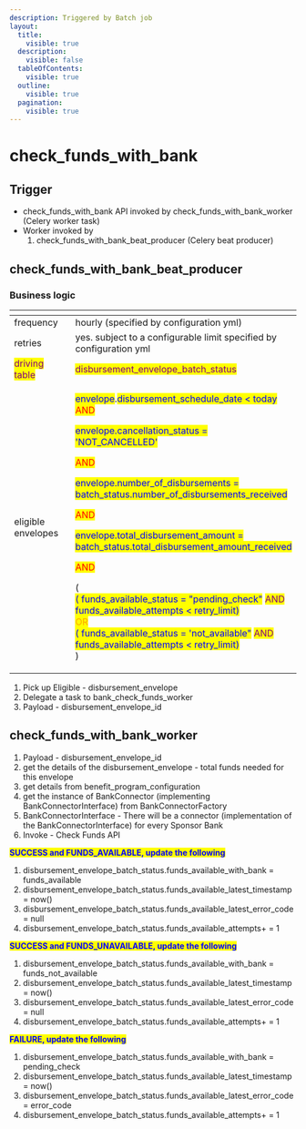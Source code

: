 ```yaml
---
description: Triggered by Batch job
layout:
  title:
    visible: true
  description:
    visible: false
  tableOfContents:
    visible: true
  outline:
    visible: true
  pagination:
    visible: true
---
```


# check\_funds\_with\_bank

## Trigger

* check\_funds\_with\_bank API invoked by check\_funds\_with\_bank\_worker (Celery worker task)
* Worker invoked by
  1. check\_funds\_with\_bank\_beat\_producer (Celery beat producer)

## check\_funds\_with\_bank\_beat\_producer

### Business logic

<table><thead><tr><th width="235"></th><th></th></tr></thead><tbody><tr><td>frequency</td><td>hourly (specified by configuration yml)</td></tr><tr><td>retries</td><td>yes. subject to a configurable limit specified by  configuration yml</td></tr><tr><td><mark style="color:purple;">driving table</mark></td><td><mark style="color:purple;">disbursement_envelope_batch_status</mark></td></tr><tr><td>eligible envelopes</td><td><p><mark style="color:blue;">envelope</mark>.<mark style="color:blue;">disbursement_schedule_date &#x3C; today</mark><br><mark style="color:red;">AND</mark></p><p><mark style="color:blue;">envelope.cancellation_status = 'NOT_CANCELLED'</mark></p><p><mark style="color:red;">AND</mark></p><p><mark style="color:blue;">envelope.number_of_disbursements = batch_status.number_of_disbursements_received</mark></p><p><mark style="color:red;">AND</mark></p><p><mark style="color:blue;">envelope.total_disbursement_amount = batch_status.total_disbursement_amount_received</mark></p><p><mark style="color:red;">AND</mark></p><p>(<br><mark style="color:blue;">( funds_available_status = "pending_check"</mark> <mark style="color:purple;">AND</mark> <mark style="color:blue;">funds_available_attempts &#x3C; retry_limit)</mark><br><mark style="color:orange;">OR</mark> <br><mark style="color:blue;">( funds_available_status = 'not_available"</mark> <mark style="color:purple;">AND</mark> <mark style="color:blue;">funds_available_attempts &#x3C; retry_limit)</mark><br>) </p></td></tr></tbody></table>

1. Pick up Eligible - disbursement\_envelope
2. Delegate a task to bank\_check\_funds\_worker
3. Payload - disbursement\_envelope\_id

## check\_funds\_with\_bank\_worker

1. Payload - disbursement\_envelope\_id
2. get the details of the disbursement\_envelope - total funds needed for this envelope
3. get details from benefit\_program\_configuration
4. get the instance of BankConnector (implementing BankConnectorInterface) from BankConnectorFactory
5. BankConnectorInterface - There will be a connector (implementation of the BankConnectorInterface) for every Sponsor Bank
6. Invoke - Check Funds API

<mark style="color:blue;">**SUCCESS and FUNDS\_AVAILABLE, update the following**</mark>

1. disbursement\_envelope\_batch\_status.funds\_available\_with\_bank = funds\_available
2. disbursement\_envelope\_batch\_status.funds\_available\_latest\_timestamp = now()
3. disbursement\_envelope\_batch\_status.funds\_available\_latest\_error\_code = null
4. disbursement\_envelope\_batch\_status.funds\_available\_attempts+ = 1

<mark style="color:blue;">**SUCCESS and FUNDS\_UNAVAILABLE, update the following**</mark>

1. disbursement\_envelope\_batch\_status.funds\_available\_with\_bank = funds\_not\_available
2. disbursement\_envelope\_batch\_status.funds\_available\_latest\_timestamp = now()
3. disbursement\_envelope\_batch\_status.funds\_available\_latest\_error\_code = null
4. disbursement\_envelope\_batch\_status.funds\_available\_attempts+ = 1

<mark style="color:blue;">**FAILURE, update the following**</mark>

1. disbursement\_envelope\_batch\_status.funds\_available\_with\_bank = pending\_check
2. disbursement\_envelope\_batch\_status.funds\_available\_latest\_timestamp = now()
3. disbursement\_envelope\_batch\_status.funds\_available\_latest\_error\_code = error\_code
4. disbursement\_envelope\_batch\_status.funds\_available\_attempts+ = 1
